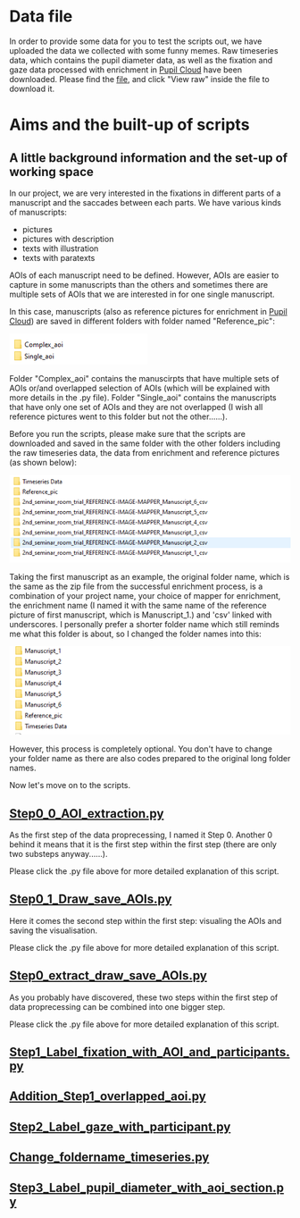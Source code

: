 # Data file
In order to provide some data for you to test the scripts out, we have uploaded the data we collected with some funny memes. 
Raw timeseries data, which contains the pupil diameter data, as well as the fixation and gaze data processed with enrichment in [Pupil Cloud][1] have been downloaded. 
Please find the [file](./Original_data_of_funny_pic.zip), and click "View raw" inside the file to download it. 

# Aims and the built-up of scripts

## A little background information and the set-up of working space

In our project, we are very interested in the fixations in different parts of a manuscript and the saccades between each parts. We have various kinds of manuscripts: 
+  pictures
+  pictures with description
+  texts with illustration
+  texts with paratexts

AOIs of each manuscript need to be defined. However, AOIs are easier to capture in some manuscripts than the others and sometimes there are multiple sets of AOIs that we are interested in for one single manuscript. 

In this case, manuscripts (also as reference pictures for enrichment in [Pupil Cloud][1]) are saved in different folders with folder named "Reference_pic": 

![Different folders for reference pictures](Screenshot%202024-02-15%20153113.png)

[1]: https://pupil-labs.com/products/cloud

Folder "Complex_aoi" contains the manuscirpts that have multiple sets of AOIs or/and overlapped selection of AOIs (which will be explained with more details in the .py file).
Folder "Single_aoi" contains the manuscripts that have only one set of AOIs and they are not overlapped (I wish all reference pictures went to this folder but not the other......). 

Before you run the scripts, please make sure that the scripts are downloaded and saved in the same folder with the other folders including the raw timeseries data, the data from enrichment and reference pictures (as shown below):

![Original folder names](Data_folders.png)

Taking the first manuscript as an example, the original folder name, which is the same as the zip file from the successful enrichment process, is a combination of your project name, your choice of mapper for enrichment, the enrichment name (I named it with the same name of the reference picture of first manuscript, which is Manuscript_1.) and 'csv' linked with underscores.
I personally prefer a shorter folder name which still reminds me what this folder is about, so I changed the folder names into this:

![New folder names](Data_folders_name_changed.png)

However, this process is completely optional. You don't have to change your folder name as there are also codes prepared to the original long folder names. 

Now let's move on to the scripts.

## [Step0_0_AOI_extraction.py](./Step0_0_AOI_extraction.py)

As the first step of the data proprecessing, I named it Step 0. Another 0 behind it means that it is the first step within the first step (there are only two substeps anyway......).

Please click the .py file above for more detailed explanation of this script. 

## [Step0_1_Draw_save_AOIs.py](Step0_1_Draw_save_AOIs.py)

Here it comes the second step within the first step: visualing the AOIs and saving the visualisation.

Please click the .py file above for more detailed explanation of this script. 

## [Step0_extract_draw_save_AOIs.py](Step0_extract_draw_save_AOIs.py)

As you probably have discovered, these two steps within the first step of data proprecessing can be combined into one bigger step. 

Please click the .py file above for more detailed explanation of this script. 

## [Step1_Label_fixation_with_AOI_and_participants.py](Step1_Label_fixation_with_AOI_and_participants.py)

## [Addition_Step1_overlapped_aoi.py](Addition_Step1_overlapped_aoi.py)

## [Step2_Label_gaze_with_participant.py](Step2_Label_gaze_with_participant.py)

## [Change_foldername_timeseries.py](Change_foldername_timeseries.py)

## [Step3_Label_pupil_diameter_with_aoi_section.py](Step3_Label_pupil_diameter_with_aoi_section.py)











